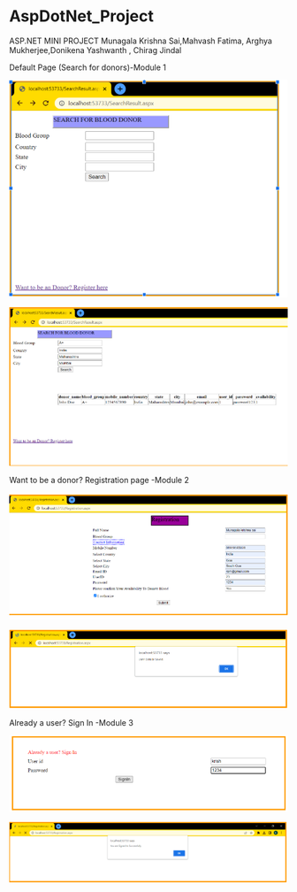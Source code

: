 # AspDotNet_Project
ASP.NET MINI PROJECT
Munagala Krishna Sai,Mahvash Fatima, Arghya Mukherjee,Donikena Yashwanth , Chirag Jindal

Default Page (Search for donors)-Module 1

![defaultPage]( Defaultmini.png)

![SearchResult](searchResult.png)


Want to be a donor? Registration page -Module 2
 
![Register]( https://github.com/ChiragJindal21/AspDotNet_Project/blob/main/register.png)


![SucessfulRegister](https://github.com/ChiragJindal21/AspDotNet_Project/blob/main/registerSuccess.png)


Already a user? Sign In -Module 3

![SignIn]( https://github.com/ChiragJindal21/AspDotNet_Project/blob/main/signIn.png)

![signInsucess](https://github.com/ChiragJindal21/AspDotNet_Project/blob/main/signInsuccess.png)

